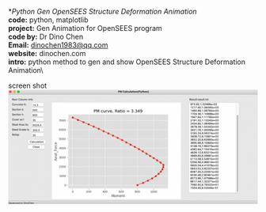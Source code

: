 **Python Gen OpenSEES Structure Deformation Animation*\
**code:** python, matplotlib\
**project:** Gen Animation for OpenSEES program\
**code by:** Dr Dino Chen\
**Email:** dinochen1983@qq.com\
**website:** dinochen.com\
**intro:** python method to gen and show OpenSEES Structure Deformation Animation\

screen shot
![enter image description here](https://github.com/dinochen1983/Python4Fun/blob/main/ColumnPMCurve/fig2.png?raw=true)
